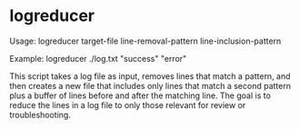 # logreducer

Usage: logreducer target-file line-removal-pattern line-inclusion-pattern

Example: logreducer ./log.txt "success" "error"

This script takes a log file as input, removes lines that match a pattern, and then creates a new file that includes only lines that match a second pattern plus a buffer of lines before and after the matching line. The goal is to reduce the lines in a log file to only those relevant for review or troubleshooting.
